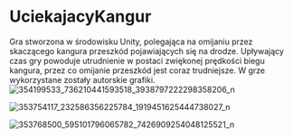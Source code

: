 # UciekajacyKangur
Gra stworzona w środowisku Unity, polegająca na omijaniu przez skaczącego kangura przeszkód pojawiających się na drodze. Upływający czas gry powoduje utrudnienie w postaci zwiękonej prędkości biegu kangura, przez co omijanie przeszkód jest coraz trudniejsze. W grze wykorzystane zostały autorskie grafiki.
![354199533_736210441593518_3938797222298358206_n](https://github.com/Aleksandra297352/UciekajacyKangur/assets/73857927/bf4f1f3e-502b-4ab8-bda3-762348152c4e)

![353754117_232586356225784_1919451625444738027_n](https://github.com/Aleksandra297352/UciekajacyKangur/assets/73857927/64f648d7-1e97-48f7-a2ca-8eb2d5d06212)

![353768500_595101796065782_7426909254048125521_n](https://github.com/Aleksandra297352/UciekajacyKangur/assets/73857927/0a4b5845-e08b-4b6e-8502-c7cd76ee981f)
